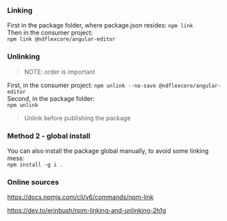### Linking
First in the package folder, where package.json resides:
`npm link`  
Then in the consumer project:  
`npm link @ndflexcore/angular-editor`

### Unlinking
> NOTE: order is important

First, in the consumer project:
`npm unlink --no-save @ndflexcore/angular-editor`  
Second, in the package folder:  
`npm unlink`

> Unlink before publishing the package

### Method 2 - global install

You can also install the package global manually, to avoid some linking mess:  
`npm install -g i .`

### Online sources
https://docs.npmjs.com/cli/v6/commands/npm-link  

https://dev.to/erinbush/npm-linking-and-unlinking-2h1g

